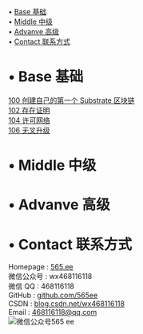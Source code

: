 • [Base 基础](#index1)  
• [Middle 中级](#index2)  
• [Advanve 高级](#index3)  
• [Contact 联系方式](#index99)  

# <span id='index1'>• Base 基础</span>  
[100 创建自己的第一个 Substrate 区块链](https://github.com/565ee/Substrate_CN/blob/main/100%20%E5%88%9B%E5%BB%BA%E8%87%AA%E5%B7%B1%E7%9A%84%E7%AC%AC%E4%B8%80%E4%B8%AA%20Substrate%20%E5%8C%BA%E5%9D%97%E9%93%BE.md)  
[102 存在证明](https://github.com/565ee/Substrate_CN/blob/main/102%20%E5%AD%98%E5%9C%A8%E8%AF%81%E6%98%8E.md)   
[104 许可网络](https://github.com/565ee/Substrate_CN/blob/main/104%20%E8%AE%B8%E5%8F%AF%E7%BD%91%E7%BB%9C.md)   
[106 无叉升级](https://github.com/565ee/Substrate_CN/blob/main/106%20%E6%97%A0%E5%8F%89%E5%8D%87%E7%BA%A7.md)   

# <span id='index2'>• Middle 中级</span>  


# <span id='index3'>• Advanve 高级</span>  

# <span id='index99'>• Contact 联系方式</span>  
Homepage : [565.ee](https://565.ee)  
微信公众号 : wx468116118  
微信 QQ   : 468116118  
GitHub   : [github.com/565ee](https://github.com/565ee)  
CSDN     : [blog.csdn.net/wx468116118](https://blog.csdn.net/wx468116118)  
Email    : 468116118@qq.com  
![微信公众号565 ee](https://user-images.githubusercontent.com/28084126/171252353-5b964ef9-cd68-4393-8740-c5e41336800d.png)
